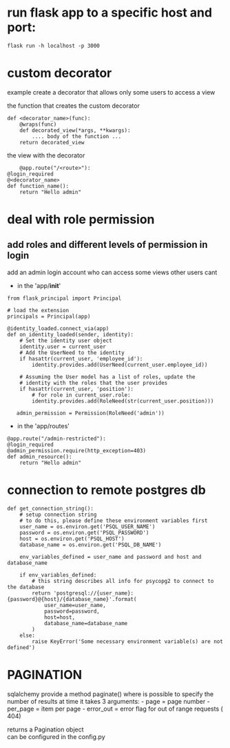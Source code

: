 # run flask app to a specific host and port:
```
flask run -h localhost -p 3000
```

# custom decorator 
example create a decorator that allows only some users to access a view

the function that creates the custom decorator
```
def <decorator_name>(func):
    @wraps(func)
    def decorated_view(*args, **kwargs):
        .... body of the function ...
    return decorated_view
```

the view with the decorator
```
    @app.route("/<route>"):
@login_required
@<decorator_name>
def function_name():
    return "Hello admin"
```

# deal with role permission
## add roles and different levels of permission in login 
add an admin login account who can access some views other users cant

- in the 'app/__init__'
```
from flask_principal import Principal

# load the extension
principals = Principal(app)
```
```
@identity_loaded.connect_via(app)
def on_identity_loaded(sender, identity):
    # Set the identity user object
    identity.user = current_user
    # Add the UserNeed to the identity
    if hasattr(current_user, 'employee_id'):
        identity.provides.add(UserNeed(current_user.employee_id))

    # Assuming the User model has a list of roles, update the
    # identity with the roles that the user provides
    if hasattr(current_user, 'position'):
        # for role in current_user.role:
        identity.provides.add(RoleNeed(str(current_user.position)))

   admin_permission = Permission(RoleNeed('admin'))
   ```

- in the 'app/routes'
```
@app.route("/admin-restricted"):
@login_required
@admin_permission.require(http_exception=403)
def admin_resource():
    return "Hello admin"
```

# connection to remote postgres db

```
def get_connection_string():
    # setup connection string
    # to do this, please define these environment variables first
    user_name = os.environ.get('PSQL_USER_NAME')
    password = os.environ.get('PSQL_PASSWORD')
    host = os.environ.get('PSQL_HOST')
    database_name = os.environ.get('PSQL_DB_NAME')
    
    env_variables_defined = user_name and password and host and database_name

    if env_variables_defined:
        # this string describes all info for psycopg2 to connect to the database
        return 'postgresql://{user_name}:{password}@{host}/{database_name}'.format(
            user_name=user_name,
            password=password,
            host=host,
            database_name=database_name
        )
    else:
        raise KeyError('Some necessary environment variable(s) are not defined')

```

# PAGINATION
sqlalchemy provide a method paginate() where is possible to specify the number of results at time
it takes 3 arguments: 
    - page = page number
    - per_page = item per page
    - error_out = error flag  for out of range requests ( 404)

returns a Pagination object<br>
can be configured in the config.py